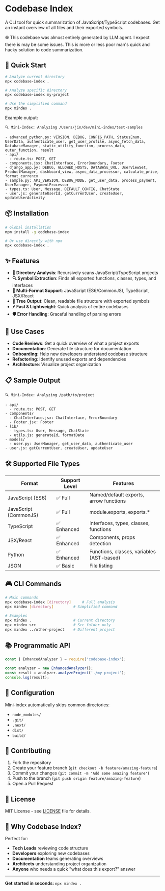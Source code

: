 # Codebase Index

A CLI tool for quick summarization of JavaScript/TypeScript codebases. Get an instant overview of all files and their exported symbols.

☢️ This codebase was almost entirely generated by LLM agent. I expect there is may be some issues. This is more or less poor man's quick and hacky solution to code summarization.

## 🚀 Quick Start

```bash
# Analyze current directory
npx codebase-index .

# Analyze specific directory
npx codebase-index my-project

# Use the simplified command
npx mindex .
```
Example output:

```
🔍 Mini-Index: Analyzing /Users/jin/dev/mini-index/test-samples

- advanced_python.py: VERSION, DEBUG, CONFIG_PATH, StatusEnum, UserData, authenticate_user, get_user_profile, async_fetch_data, DatabaseManager, static_utility_function, process_data, outer_function, result
- api/
  - route.ts: POST, GET
- components.jsx: ChatInterface, ErrorBoundary, Footer
- django_app.py: DEBUG, ALLOWED_HOSTS, DATABASE_URL, UserViewSet, ProductManager, dashboard_view, async_data_processor, calculate_price, format_currency
- sample.py: API_VERSION, DEBUG_MODE, get_user_data, process_payment, UserManager, PaymentProcessor
- types.ts: User, Message, DEFAULT_CONFIG, ChatState
- user.js: generateUserId, getCurrentUser, createUser, updateUserActivity
```

## 📦 Installation

```bash
# Global installation
npm install -g codebase-index

# Or use directly with npx
npx codebase-index .
```

## ✨ Features

- **📁 Directory Analysis**: Recursively scans JavaScript/TypeScript projects
- **🔍 Symbol Extraction**: Finds all exported functions, classes, types, and interfaces
- **🎯 Multi-Format Support**: JavaScript (ES6/CommonJS), TypeScript, JSX/React
- **🌳 Tree Output**: Clean, readable file structure with exported symbols
- **⚡ Fast & Lightweight**: Quick analysis of entire codebases
- **🛡️ Error Handling**: Graceful handling of parsing errors

## 🎯 Use Cases

- **Code Reviews**: Get a quick overview of what a project exports
- **Documentation**: Generate file structure for documentation
- **Onboarding**: Help new developers understand codebase structure
- **Refactoring**: Identify unused exports and dependencies
- **Architecture**: Visualize project organization

## 📋 Sample Output

```
🔍 Mini-Index: Analyzing /path/to/project

- api/
  - route.ts: POST, GET
- components/
  - ChatInterface.jsx: ChatInterface, ErrorBoundary
  - Footer.jsx: Footer
- lib/
  - types.ts: User, Message, ChatState
  - utils.js: generateId, formatDate
- models/
  - user.py: UserManager, get_user_data, authenticate_user
- user.js: getCurrentUser, createUser, updateUser
```

## 🛠️ Supported File Types

| Format | Support Level | Features |
|--------|---------------|----------|
| JavaScript (ES6) | ✅ Full | Named/default exports, arrow functions |
| JavaScript (CommonJS) | ✅ Full | module.exports, exports.* |
| TypeScript | ✅ Enhanced | Interfaces, types, classes, functions |
| JSX/React | ✅ Enhanced | Components, props detection |
| Python | ✅ Enhanced | Functions, classes, variables (AST-based) |
| JSON | ✅ Basic | File listing |

## 🎮 CLI Commands

```bash
# Main commands
npx codebase-index [directory]     # Full analysis
npx mindex [directory]         # Simplified command

# Examples
npx mindex .                   # Current directory
npx mindex src                 # Src folder only
npx mindex ../other-project    # Different project
```

## 📚 Programmatic API

```javascript
const { EnhancedAnalyzer } = require('codebase-index');

const analyzer = new EnhancedAnalyzer();
const result = analyzer.analyzeProject('./my-project');
console.log(result);
```

## 🔧 Configuration

Mini-index automatically skips common directories:
- `node_modules/`
- `.git/`
- `.next/`
- `dist/`
- `build/`

## 🤝 Contributing

1. Fork the repository
2. Create your feature branch (`git checkout -b feature/amazing-feature`)
3. Commit your changes (`git commit -m 'Add some amazing feature'`)
4. Push to the branch (`git push origin feature/amazing-feature`)
5. Open a Pull Request

## 📄 License

MIT License - see [LICENSE](LICENSE) file for details.

## 🎉 Why Codebase Index?

Perfect for:
- **Tech Leads** reviewing code structure
- **Developers** exploring new codebases
- **Documentation** teams generating overviews
- **Architects** understanding project organization
- **Anyone** who needs a quick "what does this export?" answer

---

**Get started in seconds:** `npx mindex .`
